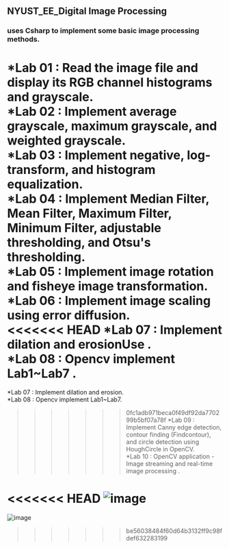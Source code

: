 ## NYUST_EE_Digital Image Processing

### uses Csharp to implement some basic image processing methods.


*Lab 01 : Read the image file and display its RGB channel histograms and grayscale.  
*Lab 02 : Implement average grayscale, maximum grayscale, and weighted grayscale.  
*Lab 03 : Implement negative, log-transform, and histogram equalization.  
*Lab 04 : Implement Median Filter, Mean Filter, Maximum Filter, Minimum Filter, adjustable thresholding, and Otsu's thresholding.  
*Lab 05 : Implement image rotation and fisheye image transformation.    
*Lab 06 : Implement image scaling using error diffusion.  
<<<<<<< HEAD
*Lab 07 : Implement dilation and erosionUse .   
*Lab 08 : Opencv implement Lab1~Lab7 .   
=======
*Lab 07 : Implement dilation and erosion.   
*Lab 08 : Opencv implement Lab1~Lab7.  
>>>>>>> 0fc1adb971beca0f49df92da770299b5bf07a78f
*Lab 09 : Implement Canny edge detection, contour finding (Findcontour), and circle detection using HoughCircle in OpenCV.  
*Lab 10 : OpenCV application - Image streaming and real-time image processing .    


<<<<<<< HEAD
![image](https://github.com/benson20010606/NYUST_EE_Digital-Image-Processing/tree/main/README_fig/UI.png)
=======
![image](https://github.com/benson20010606/NYUST_EE_Digital-Image-Processing/tree/main/README_fig/UI.png)
>>>>>>> be56038484f60d64b3132ff9c98fdef632283199
